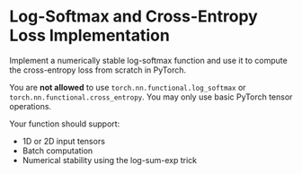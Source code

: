 # Log-Softmax and Cross-Entropy Loss Implementation

Implement a numerically stable log-softmax function and use it to compute the cross-entropy loss from scratch in PyTorch.

You are **not allowed** to use `torch.nn.functional.log_softmax` or `torch.nn.functional.cross_entropy`. You may only use basic PyTorch tensor operations.

Your function should support:
- 1D or 2D input tensors
- Batch computation
- Numerical stability using the log-sum-exp trick
